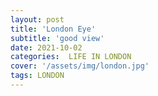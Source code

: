 ```yaml
---
layout: post
title: 'London Eye'
subtitle: 'good view'
date: 2021-10-02
categories:  LIFE IN LONDON
cover: '/assets/img/london.jpg'
tags: LONDON 
---
```

